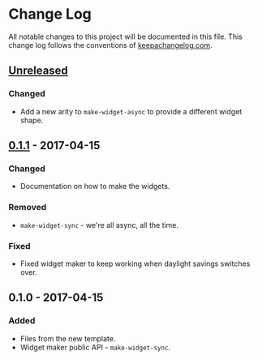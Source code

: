 # Change Log
All notable changes to this project will be documented in this file. This change log follows the conventions of [keepachangelog.com](http://keepachangelog.com/).

## [Unreleased]
### Changed
- Add a new arity to `make-widget-async` to provide a different widget shape.

## [0.1.1] - 2017-04-15
### Changed
- Documentation on how to make the widgets.

### Removed
- `make-widget-sync` - we're all async, all the time.

### Fixed
- Fixed widget maker to keep working when daylight savings switches over.

## 0.1.0 - 2017-04-15
### Added
- Files from the new template.
- Widget maker public API - `make-widget-sync`.

[Unreleased]: https://github.com/your-name/skirmish-stats/compare/0.1.1...HEAD
[0.1.1]: https://github.com/your-name/skirmish-stats/compare/0.1.0...0.1.1
